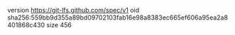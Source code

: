 version https://git-lfs.github.com/spec/v1
oid sha256:559bb9d355a89bd09702103fab16e98a8383ec665ef606a95ea2a8401868c430
size 456
